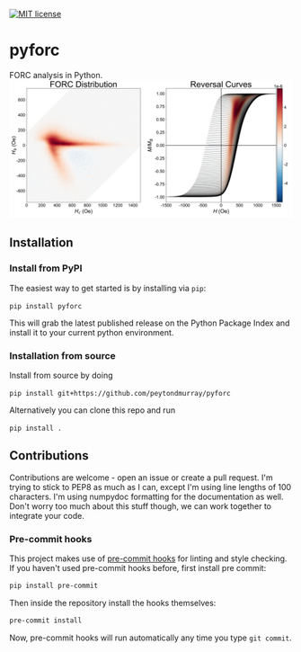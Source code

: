 [![MIT license](https://img.shields.io/badge/License-MIT-blue.svg)](https://lbesson.mit-license.org/)

# pyforc

FORC analysis in Python.
![A FORC distribution plot.](./forc.jpg)

## Installation

### Install from PyPI

The easiest way to get started is by installing via `pip`:

`pip install pyforc`

This will grab the latest published release on the Python Package Index and
install it to your current python environment.

### Installation from source

Install from source by doing

`pip install git+https://github.com/peytondmurray/pyforc`

Alternatively you can clone this repo and run

`pip install .`

## Contributions

Contributions are welcome - open an issue or create a pull request. I'm trying
to stick to PEP8 as much as I can, except I'm using line lengths of 100
characters. I'm using numpydoc formatting for the documentation as well. Don't
worry too much about this stuff though, we can work together to integrate your
code.

### Pre-commit hooks

This project makes use of [pre-commit hooks](https://pre-commit.com/) for
linting and style checking. If you haven't used pre-commit hooks before, first
install pre commit:

```bash
pip install pre-commit
```

Then inside the repository install the hooks themselves:

```bash
pre-commit install
```

Now, pre-commit hooks will run automatically any time you type `git commit`.
